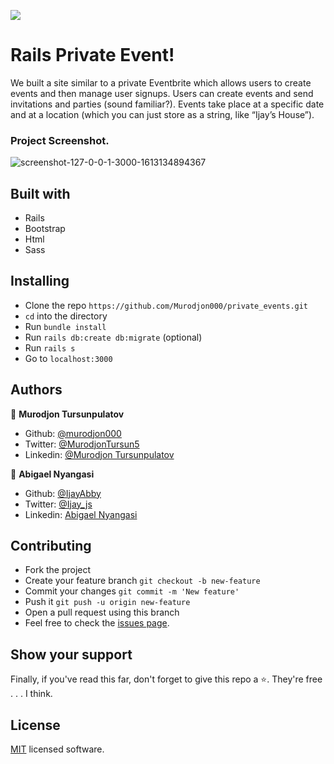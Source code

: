 ![](https://img.shields.io/badge/Microverse-blueviolet)

# Rails Private Event!

We  built a site similar to a private Eventbrite which allows users to create events and then manage user signups. Users can create events and send invitations and parties (sound familiar?). Events take place at a specific date and at a location (which you can just store as a string, like “Ijay’s House”).

### Project Screenshot.

![screenshot-127-0-0-1-3000-1613134894367](https://user-images.githubusercontent.com/43843720/107771803-5ec76500-6d4c-11eb-85e4-08e4426cd6f1.png)

## Built with

- Rails
- Bootstrap
- Html
- Sass

## Installing

- Clone the repo `https://github.com/Murodjon000/private_events.git`
- `cd` into the directory
- Run `bundle install`
- Run `rails db:create db:migrate` (optional)
- Run `rails s`
- Go to `localhost:3000`

## Authors

👤 **Murodjon Tursunpulatov**

- Github: [@murodjon000](https://github.com/murodjon000)
- Twitter: [@MurodjonTursun5](https://twitter.com/MurodjonTursun5)
- Linkedin: [@Murodjon Tursunpulatov](https://www.linkedin.com/in/murodjon-tursunpulatov-5189481b3/)

👤 **Abigael Nyangasi**
- Github: [@IjayAbby](https://github.com/IjayAbby)
- Twitter: [@Ijay_js](https://twitter.com/Ijay_js)
- Linkedin: [Abigael Nyangasi](https://www.linkedin.com/in/ijayabby4/)

## Contributing

- Fork the project
- Create your feature branch `git checkout -b new-feature`
- Commit your changes `git commit -m 'New feature'`
- Push it `git push -u origin new-feature`
- Open a pull request using this branch
- Feel free to check the [issues page](https://github.com/Murodjon000/private_events/issues).

## Show your support

Finally, if you've read this far, don't forget to give this repo a ⭐️. They're free . . . I think.

## License

[MIT](https://github.com/Murodjon000/private_events/blob/events/LICENSE) licensed software.
